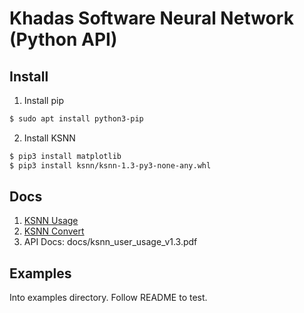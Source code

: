 # Khadas Software Neural Network (Python API)

## Install

1. Install pip

```sh
$ sudo apt install python3-pip
```

2. Install KSNN

```sh
$ pip3 install matplotlib
$ pip3 install ksnn/ksnn-1.3-py3-none-any.whl
```

## Docs

1. [KSNN Usage](https://docs.khadas.com/linux/vim3/KSNNUsage.html)
2. [KSNN Convert](https://docs.khadas.com/linux/vim3/KSNNConvert.html)
3. API Docs: docs/ksnn_user_usage_v1.3.pdf

## Examples

Into examples directory. Follow README to test.
